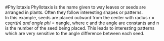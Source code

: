 #Phyllotaxis
Phyllotaxis is the name given to way leaves or seeds are arranged in plants. Often they follow interesting shapes or patterns.  
In this example, seeds are placed outward from the center with radius r = c*sqrt(n) and angle phi = n*angle, where c and the angle are constants and n is the number of the seed being placed. This leads to interesting patterns which are very sensitive to the angle difference between each seed.  
